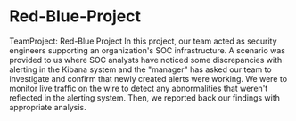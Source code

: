 # Red-Blue-Project
TeamProject: Red-Blue Project
In this project, our team acted as security engineers supporting an organization's SOC infrastructure. A scenario was provided to us where SOC analysts have noticed some discrepancies with alerting in the Kibana system and the "manager" has asked our team to investigate and confirm that newly created alerts were working.
We were to monitor live traffic on the wire to detect any abnormalities that weren't reflected in the alerting system. Then, we reported back our findings with appropriate analysis.
